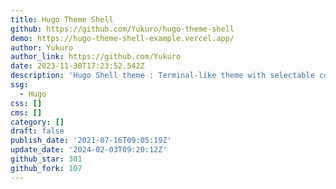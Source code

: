 ```yaml
---
title: Hugo Theme Shell
github: https://github.com/Yukuro/hugo-theme-shell
demo: https://hugo-theme-shell-example.vercel.app/
author: Yukuro
author_link: https://github.com/Yukuro
date: 2023-11-30T17:23:52.542Z
description: 'Hugo Shell theme : Terminal-like theme with selectable color schemes.'
ssg:
  - Hugo
css: []
cms: []
category: []
draft: false
publish_date: '2021-07-16T09:05:19Z'
update_date: '2024-02-03T09:20:12Z'
github_star: 301
github_fork: 107
---
```

